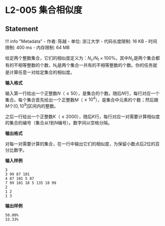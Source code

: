 
# L2-005 集合相似度

## Statement

!!! info "Metadata"
    - 作者: 陈越
    - 单位: 浙江大学
    - 代码长度限制: 16 KB
    - 时间限制: 400 ms
    - 内存限制: 64 MB

给定两个整数集合，它们的相似度定义为：$N_c / N_t \times 100\%$。其中$N_c$是两个集合都有的不相等整数的个数，$N_t$是两个集合一共有的不相等整数的个数。你的任务就是计算任意一对给定集合的相似度。

**输入格式**

输入第一行给出一个正整数$N$（$\le 50$），是集合的个数。随后$N$行，每行对应一个集合。每个集合首先给出一个正整数$M$（$\le 10^4$），是集合中元素的个数；然后跟$M$个$[0, 10^9]$区间内的整数。

之后一行给出一个正整数$K$（$\le 2000$），随后$K$行，每行对应一对需要计算相似度的集合的编号（集合从1到$N$编号）。数字间以空格分隔。

**输出格式**

对每一对需要计算的集合，在一行中输出它们的相似度，为保留小数点后2位的百分比数字。

**输入样例**
```plaintext
3
3 99 87 101
4 87 101 5 87
7 99 101 18 5 135 18 99
2
1 2
1 3
```

**输出样例**
```plaintext
50.00%
33.33%
```
